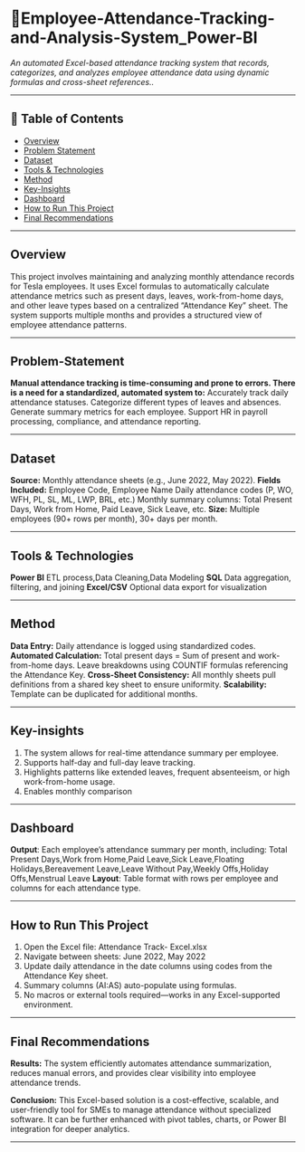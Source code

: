 # 🧾Employee-Attendance-Tracking-and-Analysis-System_Power-BI

_An automated Excel-based attendance tracking system that records, categorizes, and analyzes employee attendance data using dynamic formulas and cross-sheet references.._

---

## 📌 Table of Contents
- <a href="#overview">Overview</a>
- <a href="#problem-statement">Problem Statement</a>
- <a href="#dataset">Dataset</a>
- <a href="#tools--technologies">Tools & Technologies</a>
- <a href="#Method">Method</a>
- <a href="#key insights">Key-Insights</a>
- <a href="#dashboard">Dashboard</a>
- <a href="#how-to-run-this-project">How to Run This Project</a>
- <a href="#final-recommendations">Final Recommendations</a>

---
<h2><a class="anchor" id="overview"></a>Overview</h2>

This project involves maintaining and analyzing monthly attendance records for Tesla employees. It uses Excel formulas to automatically calculate attendance metrics such as present days, leaves, work-from-home days, and other leave types based on a centralized “Attendance Key” sheet. The system supports multiple months and provides a structured view of employee attendance patterns.

---
<h2><a class="anchor" id="problem-statement"></a>Problem-Statement</h2>

**Manual attendance tracking is time-consuming and prone to errors. There is a need for a standardized, automated system to:**
      Accurately track daily attendance statuses.
      Categorize different types of leaves and absences.
      Generate summary metrics for each employee.
      Support HR in payroll processing, compliance, and attendance reporting.


---
<h2><a class="anchor" id="dataset"></a>Dataset</h2>

**Source:** Monthly attendance sheets (e.g., June 2022, May 2022).
**Fields Included:**
    Employee Code, Employee Name
    Daily attendance codes (P, WO, WFH, PL, SL, ML, LWP, BRL, etc.)
    Monthly summary columns: Total Present Days, Work from Home, Paid Leave, Sick Leave, etc.
**Size:** Multiple employees (90+ rows per month), 30+ days per month.

---

<h2><a class="anchor" id="tools--technologies"></a>Tools & Technologies</h2>

**Power BI** ETL process,Data Cleaning,Data Modeling
**SQL** Data aggregation, filtering, and joining
**Excel/CSV** Optional data export for visualization

---
<h2><a class="anchor" id="Method"></a>Method</h2>

**Data Entry:** Daily attendance is logged using standardized codes.
**Automated Calculation:**
    Total present days = Sum of present and work-from-home days.
    Leave breakdowns using COUNTIF formulas referencing the Attendance Key.
**Cross-Sheet Consistency:** All monthly sheets pull definitions from a shared key sheet to ensure uniformity.
**Scalability:** Template can be duplicated for additional months.

---
<h2><a class="anchor" id="key-insights"></a>Key-insights</h2>

1. The system allows for real-time attendance summary per employee.
2. Supports half-day and full-day leave tracking.
3. Highlights patterns like extended leaves, frequent absenteeism, or high work-from-home usage.
4. Enables monthly comparison

---
<h2><a class="anchor" id="dashboard"></a>Dashboard</h2>

**Output**: Each employee’s attendance summary per month, including:
Total Present Days,Work from Home,Paid Leave,Sick Leave,Floating Holidays,Bereavement Leave,Leave Without Pay,Weekly Offs,Holiday Offs,Menstrual Leave
**Layout**: Table format with rows per employee and columns for each attendance type.

---
<h2><a class="anchor" id="how-to-run-this-project"></a>How to Run This Project</h2>

1. Open the Excel file: Attendance Track- Excel.xlsx
2. Navigate between sheets: June 2022, May 2022
3. Update daily attendance in the date columns using codes from the Attendance Key sheet.
4. Summary columns (AI:AS) auto-populate using formulas.
5. No macros or external tools required—works in any Excel-supported environment.

---
<h2><a class="anchor" id="final-recommendations"></a>Final Recommendations</h2>

**Results:** The system efficiently automates attendance summarization, reduces manual errors, and provides clear visibility into employee attendance trends.

**Conclusion:** This Excel-based solution is a cost-effective, scalable, and user-friendly tool for SMEs to manage attendance without specialized software. It can be further enhanced with pivot tables, charts, or Power BI integration for deeper analytics.

---



